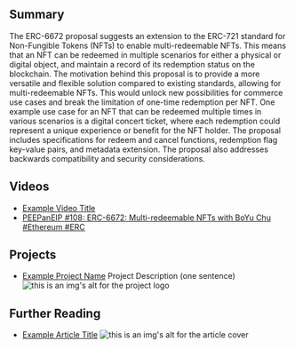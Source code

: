 ## Summary

The ERC-6672 proposal suggests an extension to the ERC-721 standard for Non-Fungible Tokens (NFTs) to enable multi-redeemable NFTs. This means that an NFT can be redeemed in multiple scenarios for either a physical or digital object, and maintain a record of its redemption status on the blockchain. The motivation behind this proposal is to provide a more versatile and flexible solution compared to existing standards, allowing for multi-redeemable NFTs. This would unlock new possibilities for commerce use cases and break the limitation of one-time redemption per NFT. One example use case for an NFT that can be redeemed multiple times in various scenarios is a digital concert ticket, where each redemption could represent a unique experience or benefit for the NFT holder. The proposal includes specifications for redeem and cancel functions, redemption flag key-value pairs, and metadata extension. The proposal also addresses backwards compatibility and security considerations.

## Videos

- [Example Video Title](https://www.youtube.com/watch?v=TDGq4aeevgY)
- [PEEPanEIP #108: ERC-6672: Multi-redeemable NFTs with BoYu Chu #Ethereum #ERC](https://www.youtube.com/watch?v=ZToiTpB87nQ&list=PL4cwHXAawZxqu0PKKyMzG_3BJV_xZTi1F&index=5)

## Projects

- [Example Project Name](https://xxxx.xxx/xxxxx) Project Description (one sentence) ![this is an img's alt for the project logo](https://xxxx.xxx/project-logo.xxx)

## Further Reading

- [Example Article Title](https://xxxx.xxx/xxxxx) ![this is an img's alt for the article cover](https://xxxx.xxx/article-cover.xxx)
